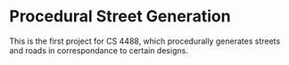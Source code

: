 # Procedural Street Generation

This is the first project for CS 4488, which procedurally generates streets and roads in correspondance to certain designs.
